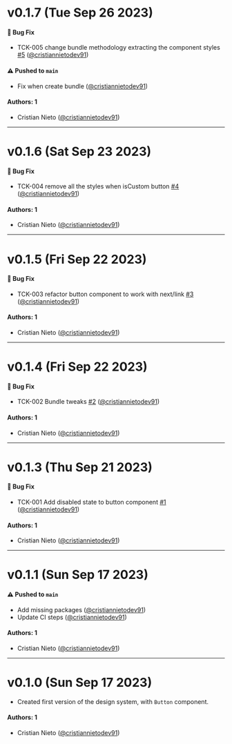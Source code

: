 # v0.1.7 (Tue Sep 26 2023)

#### 🐛 Bug Fix

- TCK-005 change bundle methodology extracting the component styles [#5](https://github.com/cristiannietodev91/cs-forms/pull/5) ([@cristiannietodev91](https://github.com/cristiannietodev91))

#### ⚠️ Pushed to `main`

- Fix when create bundle ([@cristiannietodev91](https://github.com/cristiannietodev91))

#### Authors: 1

- Cristian Nieto ([@cristiannietodev91](https://github.com/cristiannietodev91))

---

# v0.1.6 (Sat Sep 23 2023)

#### 🐛 Bug Fix

- TCK-004 remove all the styles when isCustom button [#4](https://github.com/cristiannietodev91/cs-forms/pull/4) ([@cristiannietodev91](https://github.com/cristiannietodev91))

#### Authors: 1

- Cristian Nieto ([@cristiannietodev91](https://github.com/cristiannietodev91))

---

# v0.1.5 (Fri Sep 22 2023)

#### 🐛 Bug Fix

- TCK-003 refactor button component to work with next/link [#3](https://github.com/cristiannietodev91/cs-forms/pull/3) ([@cristiannietodev91](https://github.com/cristiannietodev91))

#### Authors: 1

- Cristian Nieto ([@cristiannietodev91](https://github.com/cristiannietodev91))

---

# v0.1.4 (Fri Sep 22 2023)

#### 🐛 Bug Fix

- TCK-002 Bundle tweaks [#2](https://github.com/cristiannietodev91/cs-forms/pull/2) ([@cristiannietodev91](https://github.com/cristiannietodev91))

#### Authors: 1

- Cristian Nieto ([@cristiannietodev91](https://github.com/cristiannietodev91))

---

# v0.1.3 (Thu Sep 21 2023)

#### 🐛 Bug Fix

- TCK-001 Add disabled state to button component [#1](https://github.com/cristiannietodev91/cs-forms/pull/1) ([@cristiannietodev91](https://github.com/cristiannietodev91))

#### Authors: 1

- Cristian Nieto ([@cristiannietodev91](https://github.com/cristiannietodev91))

---

# v0.1.1 (Sun Sep 17 2023)

#### ⚠️ Pushed to `main`

- Add missing packages ([@cristiannietodev91](https://github.com/cristiannietodev91))
- Update CI steps ([@cristiannietodev91](https://github.com/cristiannietodev91))

#### Authors: 1

- Cristian Nieto ([@cristiannietodev91](https://github.com/cristiannietodev91))

---

# v0.1.0 (Sun Sep 17 2023)

- Created first version of the design system, with `Button` component.

#### Authors: 1

- Cristian Nieto ([@cristiannietodev91](https://github.com/cristiannietodev91))
